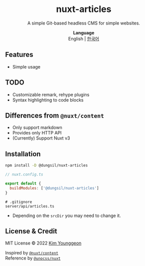 <h1 align="center">nuxt-articles</h1>
<p align="center">
A simple Git-based headless CMS for simple websites.
</p>

<p align="center">
	<b>Language</b><br>
	English | <a href="./README.ko.md">한국어</a>
</p>

## Features
 - Simple usage

## TODO
 - Customizable remark, rehype plugins
 - Syntax highlighting to code blocks

## Differences from `@nuxt/content`
 - Only support markdown
 - Provides only HTTP API
 - (Currently) Support Nuxt v3

## Installation
```bash
npm install -D @dungsil/nuxt-articles
```
```javascript
// nuxt.config.ts

export default {
  buildModules: ['@dungsil/nuxt-articles']
}
```
```gitignore
# .gitignore
server/api/articles.ts
```
  - Depending on the `srcDir` you may need to change it.

## License & Credit
MIT License &copy; 2022 [Kim Younggeon](https://younggeon.kim)

Inspired by [`@nuxt/content`](https://content.nuxtjs.org/) \
Reference by [`@unocss/nuxt`](https://github.com/antfu/unocss/tree/main/packages/nuxt)
